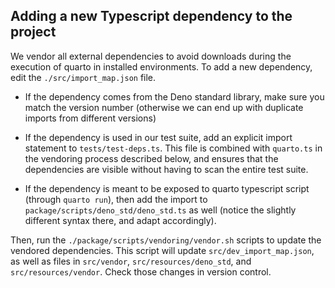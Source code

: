 ## Adding a new Typescript dependency to the project

We vendor all external dependencies to avoid downloads during the execution of quarto in installed environments. To add a new dependency, edit the `./src/import_map.json` file.

- If the dependency comes from the Deno standard library, make sure you match the version number (otherwise we can end up with duplicate imports from different versions)

- If the dependency is used in our test suite, add an explicit import statement to `tests/test-deps.ts`. This file is combined with `quarto.ts` in the vendoring process described below, and ensures that the dependencies are visible without having to scan the entire test suite.

- If the dependency is meant to be exposed to quarto typescript script (through `quarto run`), then add the import to `package/scripts/deno_std/deno_std.ts` as well (notice the slightly different syntax there, and adapt accordingly).

Then, run the `./package/scripts/vendoring/vendor.sh` scripts to update the vendored dependencies. This script will update `src/dev_import_map.json`, as well as files in `src/vendor`, `src/resources/deno_std`, and `src/resources/vendor`. Check those changes in version control.
